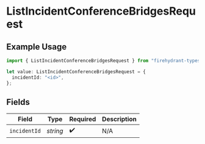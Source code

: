 # ListIncidentConferenceBridgesRequest

## Example Usage

```typescript
import { ListIncidentConferenceBridgesRequest } from "firehydrant-typescript-sdk/models/operations";

let value: ListIncidentConferenceBridgesRequest = {
  incidentId: "<id>",
};
```

## Fields

| Field              | Type               | Required           | Description        |
| ------------------ | ------------------ | ------------------ | ------------------ |
| `incidentId`       | *string*           | :heavy_check_mark: | N/A                |